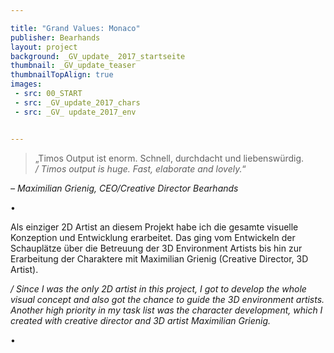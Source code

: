 ```yaml
---

title: "Grand Values: Monaco"
publisher: Bearhands
layout: project
background: _GV_update_ 2017_startseite
thumbnail: _GV_update_teaser
thumbnailTopAlign: true
images:
 - src: 00_START
 - src: _GV_update_2017_chars
 - src: _GV_ update_2017_env


---
```


> „Timos Output ist enorm. Schnell, durchdacht und liebenswürdig.  
> */ Timos output is huge. Fast, elaborate and lovely.*“

*– Maximilian Grienig, CEO/Creative Director Bearhands*  

•

Als einziger 2D Artist an diesem Projekt habe ich die gesamte visuelle Konzeption und Entwicklung erarbeitet. Das ging vom Entwickeln der Schauplätze über die Betreuung der 3D Environment Artists bis hin zur Erarbeitung der Charaktere mit Maximilian Grienig (Creative Director, 3D Artist).

*/ Since I was the only 2D artist in this project, I got to develop the whole visual concept and also got the chance to guide the 3D environment artists. Another high priority in my task list was the character development, which I created with creative director and 3D artist Maximilian Grienig.*

• 
